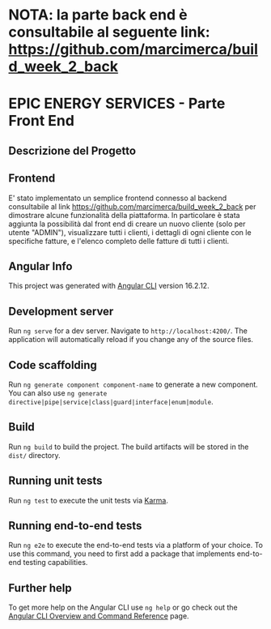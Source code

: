 
# NOTA: la parte back end è consultabile al seguente link: https://github.com/marcimerca/build_week_2_back

# EPIC ENERGY SERVICES - Parte Front End

## Descrizione del Progetto

## Frontend

E' stato implementato un semplice frontend connesso al backend consultabile al link  https://github.com/marcimerca/build_week_2_back per dimostrare alcune funzionalità della piattaforma. In particolare è stata aggiunta la possibilità dal front end di creare un nuovo cliente (solo per utente "ADMIN"), visualizzare tutti i clienti, i dettagli di ogni cliente con le specifiche fatture, e l'elenco completo delle fatture di tutti i clienti.


## Angular Info

This project was generated with [Angular CLI](https://github.com/angular/angular-cli) version 16.2.12.

## Development server

Run `ng serve` for a dev server. Navigate to `http://localhost:4200/`. The application will automatically reload if you change any of the source files.

## Code scaffolding

Run `ng generate component component-name` to generate a new component. You can also use `ng generate directive|pipe|service|class|guard|interface|enum|module`.

## Build

Run `ng build` to build the project. The build artifacts will be stored in the `dist/` directory.

## Running unit tests

Run `ng test` to execute the unit tests via [Karma](https://karma-runner.github.io).

## Running end-to-end tests

Run `ng e2e` to execute the end-to-end tests via a platform of your choice. To use this command, you need to first add a package that implements end-to-end testing capabilities.

## Further help

To get more help on the Angular CLI use `ng help` or go check out the [Angular CLI Overview and Command Reference](https://angular.io/cli) page.
